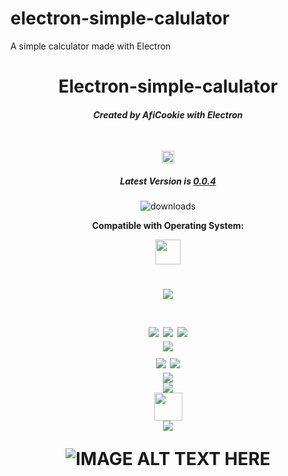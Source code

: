 # electron-simple-calulator
A simple calculator made with Electron

<h1 align="center">Electron-simple-calulator</h1>

<em><h4 align="center">Created by AfiCookie with Electron</h4></em><br><p align="center"><img height="20px" align="center" src="https://image.flaticon.com/icons/svg/808/808851.svg"></p>
<h5 align="center">Latest Version is <u>0.0.4</u></h5>
<p align="center"><img align="center" src="https://img.shields.io/github/downloads/AfiCookie/electron-simple-calulator/total.svg?style=for-the-badge" href="https://github.com/AfiCookie/electron-simple-calulator/releases/download/0.0.4/SimpleCalculatorInstaller.exe" alt="downloads"></p>


<b><p align="center">Compatible with Operating System:</p></b>
<center><img height="40px" align="center" src="https://image.flaticon.com/icons/svg/906/906308.svg"></center>

<h1 align="center">
  <em><center><img align="center" href="#" src="https://i.imgur.com/ic0HCL3.png"></img></center></em><br>
  
  <img src="https://forthebadge.com/images/badges/uses-html.svg">
   <img src="https://forthebadge.com/images/badges/uses-css.svg">
    <img src="https://forthebadge.com/images/badges/uses-js.svg">
  <br>
   <img src="https://forthebadge.com/images/badges/built-with-love.svg">
  <br>
   <img src="https://forthebadge.com/images/badges/validated-html2.svg">
    <img src="https://forthebadge.com/images/badges/validated-html5.svg">
  <br>
<center><img href="#" src="https://i.imgur.com/ic0HCL3.png"></img></center>
<img href="#" src="https://i.imgur.com/0oe8aRe.png"><br>
<center><img height="45px" href="#" src="https://image.flaticon.com/icons/svg/757/757174.svg"></img></center>
<center><img href="#" src="https://i.imgur.com/ic0HCL3.png"></img></center>

![IMAGE ALT TEXT HERE](https://i.imgur.com/fm2njZd.png)


